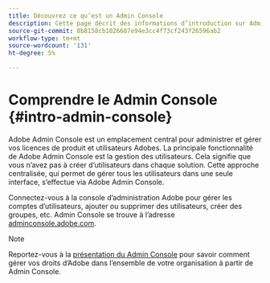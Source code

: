 ```yaml
---
title: Découvrez ce qu’est un Admin Console
description: Cette page décrit des informations d’introduction sur Admin Console.
source-git-commit: 8b8158cb1026687e94e3cc4f73cf243f26596ab2
workflow-type: tm+mt
source-wordcount: '131'
ht-degree: 5%

---
```



# Comprendre le Admin Console {#intro-admin-console}

Adobe Admin Console est un emplacement central pour administrer et gérer vos licences de produit et utilisateurs Adobes. La principale fonctionnalité de Adobe Admin Console est la gestion des utilisateurs. Cela signifie que vous n’avez pas à créer d’utilisateurs dans chaque solution. Cette approche centralisée, qui permet de gérer tous les utilisateurs dans une seule interface, s’effectue via Adobe Admin Console.

Connectez-vous à la console d’administration Adobe pour gérer les comptes d’utilisateurs, ajouter ou supprimer des utilisateurs, créer des groupes, etc. Admin Console se trouve à l’adresse [adminconsole.adobe.com](https://adminconsole.adobe.com).

>[!NOTE]
>Reportez-vous à la [présentation du Admin Console](https://helpx.adobe.com/fr/enterprise/using/admin-console.html) pour savoir comment gérer vos droits d’Adobe dans l’ensemble de votre organisation à partir de Admin Console.